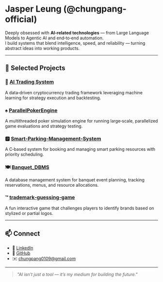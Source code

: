 # Jasper Leung (@chungpang-official)

Deeply obsessed with **AI‑related technologies** — from Large Language Models to Agentic AI and end‑to‑end automation.  
I build systems that blend intelligence, speed, and reliability — turning abstract ideas into working products.

---

## 🚀 Selected Projects

### 🤖 [AI Trading System](https://github.com/chungpang-official/ai-trading-system)
A data‑driven cryptocurrency trading framework leveraging machine learning for strategy execution and backtesting.

### ♠️ [ParallelPokerEngine](https://github.com/chungpang-official/ParallelPokerEngine)
A multithreaded poker simulation engine for running large‑scale, parallelized game evaluations and strategy testing.

### 🅿️ [Smart‑Parking‑Management‑System](https://github.com/chungpang-official/Smart-Parking-Management-System)
A C‑based system for booking and managing smart parking resources with priority scheduling.

### 🍽 [Banquet_DBMS](https://github.com/chungpang-official/Banquet_DBMS)
A database management system for banquet event planning, tracking reservations, menus, and resource allocations.

### ™️ [trademark‑guessing‑game](https://github.com/chungpang-official/trademark-guessing-game)
A fun interactive game that challenges players to identify brands based on stylized or partial logos.

---

## 📫 Connect
- 💼 [LinkedIn](https://www.linkedin.com/in/jasper-leung-axce3d2y/)
- 🐙 [GitHub](https://github.com/chungpang-official)
- ✉️ chungpang0109@gmail.com

---

> *"AI isn’t just a tool — it’s my medium for building the future."*
